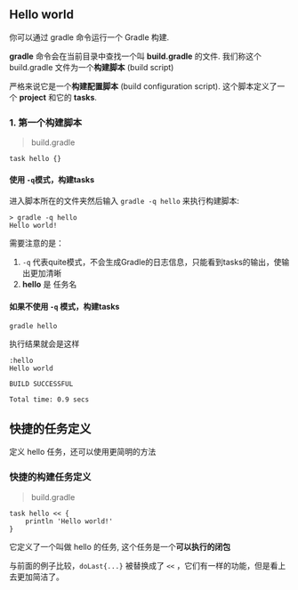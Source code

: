 ## Hello world

你可以通过 gradle 命令运行一个 Gradle 构建.

**gradle** 命令会在当前目录中查找一个叫 **build.gradle** 的文件. 我们称这个 build.gradle 文件为一个**构建脚本** \(build script\)

严格来说它是一个**构建配置脚本** \(build configuration script\). 这个脚本定义了一个 **project** 和它的 **tasks**.

### 1. 第一个构建脚本

> build.gradle

```
task hello {}
```

#### 使用 `-q`模式，构建tasks

进入脚本所在的文件夹然后输入 `gradle -q hello` 来执行构建脚本:

```
> gradle -q hello
Hello world!
```

需要注意的是：

1. `-q` 代表quite模式，不会生成Gradle的日志信息，只能看到tasks的输出，使输出更加清晰
2. **hello** 是 任务名

#### 如果不使用 `-q` 模式，构建tasks

```
gradle hello
```

执行结果就会是这样

```
:hello
Hello world

BUILD SUCCESSFUL

Total time: 0.9 secs
```

## 快捷的任务定义

定义 hello 任务，还可以使用更简明的方法

### 快捷的构建任务定义

> build.gradle

```
task hello << {
    println 'Hello world!'
}
```

它定义了一个叫做 hello 的任务, 这个任务是一个**可以执行的闭包**

与前面的例子比较，`doLast{...}` 被替换成了 `<<` ，它们有一样的功能，但是看上去更加简洁了。

